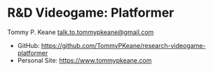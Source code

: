 # R&D Videogame: Platformer

Tommy P. Keane <talk.to.tommypkeane@gmail.com>

- GitHub: https://github.com/TommyPKeane/research-videogame-platformer
- Personal Site: https://www.tommypkeane.com
